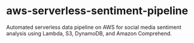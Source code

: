 # aws-serverless-sentiment-pipeline
Automated serverless data pipeline on AWS for social media sentiment analysis using Lambda, S3, DynamoDB, and Amazon Comprehend.
